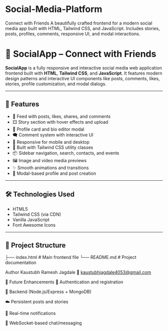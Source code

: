 # Social-Media-Platform
Connect with Friends A beautifully crafted frontend for a modern social media app built with HTML, Tailwind CSS, and JavaScript. Includes stories, posts, profiles, comments, responsive UI, and modal interactions.
# 👥 SocialApp – Connect with Friends

**SocialApp** is a fully responsive and interactive social media web application frontend built with **HTML**, **Tailwind CSS**, and **JavaScript**. It features modern design patterns and interactive UI components like posts, comments, likes, stories, profile customization, and modal dialogs.

---

## 🧩 Features

- 📰 Feed with posts, likes, shares, and comments
- 🎞️ Story section with hover effects and upload
- 👤 Profile card and bio editor modal
- 🗨️ Comment system with interactive UI
- 📱 Responsive for mobile and desktop
- 🎨 Built with Tailwind CSS utility classes
- 📦 Sidebar navigation, search, contacts, and events
- 🖼️ Image and video media previews
- ✨ Smooth animations and transitions
- 🌙 Modal-based profile and post creation

---

## 🛠 Technologies Used

- HTML5
- Tailwind CSS (via CDN)
- Vanilla JavaScript
- Font Awesome Icons

---

## 📂 Project Structure

├── index.html # Main frontend file
└── README.md # Project documentation

Author
Kaustubh Ramesh Jagdale
📧 kaustubhjagdale4053@gmail.com

🔮 Future Enhancements
🔐 Authentication and registration

🧠 Backend (Node.js/Express + MongoDB)

☁️ Persistent posts and stories

🔔 Real-time notifications

💬 WebSocket-based chat/messaging
